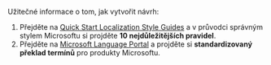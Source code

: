 Užitečné informace o tom, jak vytvořit návrh:
1. Přejděte na [Quick Start Localization Style Guides](https://docs.microsoft.com/globalization/localization/styleguides) a v průvodci správným stylem Microsoftu si projděte **10 nejdůležitějších pravidel**.
2. Přejděte na [Microsoft Language Portal](https://www.microsoft.com/language) a projděte si **standardizovaný překlad termínů** pro produkty Microsoftu.
